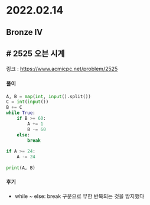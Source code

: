 # 2022.02.14

## Bronze IV

## # 2525 오븐 시계

링크 : https://www.acmicpc.net/problem/2525

#### 풀이

```python
A, B = map(int, input().split())
C = int(input())
B += C
while True:
    if B >= 60:
        A += 1
        B -= 60
    else:
        break
        
if A >= 24:
    A -= 24
    
print(A, B)
```



#### 후기

* while ~ else: break 구문으로 무한 반복되는 것을 방지했다















 





